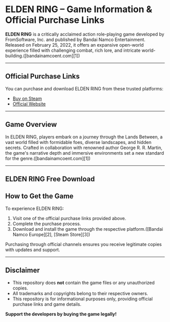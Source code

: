 # ELDEN RING – Game Information & Official Purchase Links

**ELDEN RING** is a critically acclaimed action role-playing game developed by FromSoftware, Inc. and published by Bandai Namco Entertainment. Released on February 25, 2022, it offers an expansive open-world experience filled with challenging combat, rich lore, and intricate world-building.([bandainamcoent.com][1])

---

## Official Purchase Links

You can purchase and download ELDEN RING from these trusted platforms:

* [Buy on Steam](https://store.steampowered.com/app/1245620/ELDEN_RING/)
* [Official Website](https://en.bandainamcoent.eu/elden-ring/elden-ring)

---

## Game Overview

In ELDEN RING, players embark on a journey through the Lands Between, a vast world filled with formidable foes, diverse landscapes, and hidden secrets. Crafted in collaboration with renowned author George R. R. Martin, the game's narrative depth and immersive environments set a new standard for the genre.([bandainamcoent.com][1])

---

## ELDEN RING Free Download

## How to Get the Game

To experience ELDEN RING:

1. Visit one of the official purchase links provided above.
2. Complete the purchase process.
3. Download and install the game through the respective platform.([Bandai Namco Europe][2], [Steam Store][3])

Purchasing through official channels ensures you receive legitimate copies with updates and support.

---

## Disclaimer

* This repository does **not** contain the game files or any unauthorized copies.
* All trademarks and copyrights belong to their respective owners.
* This repository is for informational purposes only, providing official purchase links and game details.

**Support the developers by buying the game legally!**
